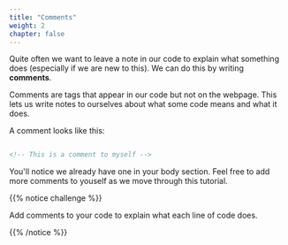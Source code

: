 ```yaml
---
title: "Comments"
weight: 2
chapter: false
---
```


Quite often we want to leave a note in our code to explain what something does (especially if we are new to this).
We can do this by writing **comments**.

Comments are tags that appear in our code but not on the webpage.
This lets us write notes to ourselves about what some code means and what it does.


A comment looks like this:

```html

<!-- This is a comment to myself -->

```

You'll notice we already have one in your body section. Feel free to add more comments to youself as we move through this tutorial.

{{% notice challenge %}}

Add comments to your code to explain what each line of code does.

{{% /notice %}}


